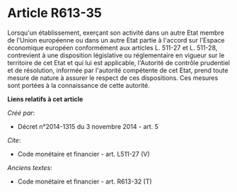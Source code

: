 # Article R613-35

Lorsqu'un établissement, exerçant son activité dans un autre Etat membre de l'Union européenne ou dans un autre Etat partie à
l'accord sur l'Espace économique européen conformément aux articles L. 511-27 et L. 511-28, contrevient à une disposition
législative ou réglementaire en vigueur sur le territoire de cet Etat et qui lui est applicable, l'Autorité de contrôle
prudentiel et de résolution, informée par l'autorité compétente de cet Etat, prend toute mesure de nature à assurer le
respect de ces dispositions. Ces mesures sont portées à la connaissance de cette autorité.

**Liens relatifs à cet article**

_Créé par_:

  - Décret n°2014-1315 du 3 novembre 2014 - art. 5

_Cite_:

  - Code monétaire et financier - art. L511-27 (V)

_Anciens textes_:

  - Code monétaire et financier - art. R613-32 (T)
